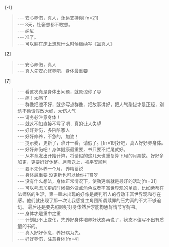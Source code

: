 
[-1] 
>--- 安心养伤，真人，永远支持你[fn=21]<br>
>--- 3天，社畜想都不敢想。<br>
>--- 纳尼<br>
>--- 准了。<br>
>--- 可以躺在床上想想什么时候继续写《蛊真人》<br>

[2] 
>--- 安心养伤，真人<br>
>--- 真人先安心修养吧，身体最重要<br>

[7] 
>--- 看这次真是身体出问题，就原谅你了😋<br>
>--- 痛！太痛了<br>
>--- 群像把控不好，就少写点群像，把故事讲好，把人气聚拢才是正经，别动不动请假改大纲，太伤人气<br>
>--- 请务必注意身体！<br>
>--- 就这不如直接不写了吧，真的让人失望<br>
>--- 好好养伤，多陪陪家人<br>
>--- 好好修养，不急的，加油！<br>
>--- 提示我，更新了，点开一看，请假了。[fn=19]好吧，真人好好养身体。<br>
>--- 好好养伤吧！身体健康最重要，书只要不烂尾就好。<br>
>--- 从本章发出开始计算，将请假的这几天也重复算下月的月票数。好好多加更，更要好好休整。月票送上，祝平安顺利<br>
>--- 要不先休养一个月，养精蓄锐<br>
>--- 身体最重要 没更新也可以给你打赏呀<br>
>--- 没有什么想法，身体正常情况下，使劲更新就是最好的活动[fn=31]<br>
>--- 可以考虑加更的时候额外做点角色或者丰富世界观的单章，比如紫蒂在法师塔的生活，第一章末出现的好像是裁判所人的行动丰富世界观和存在感。他们就出现了那一次让我感觉主角团所谓赎罪的压力真的不大不够迫切。 最后还是要先照顾好好身体然后才能构思好情节写好书。<br>
>--- 身体才是重中之重<br>
>--- 计划赶不上变化，先养好身体培养好状态再说了，状态不佳写不出有质量的书的。<br>
>--- 真人好好休息，养好病为先。<br>
>--- 好好养伤，注意身体[fn=4]<br>
